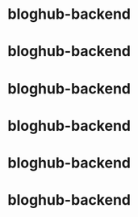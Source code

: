 # bloghub-backend
# bloghub-backend
# bloghub-backend
# bloghub-backend
# bloghub-backend
# bloghub-backend
